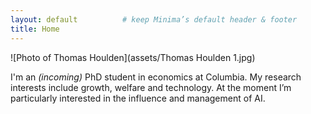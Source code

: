 ```yaml
---
layout: default          # keep Minima’s default header & footer
title: Home
---
```


<div class="hero">

![Photo of Thomas Houlden](assets/Thomas Houlden 1.jpg)

<p>I'm an <em>(incoming)</em> PhD student in economics at Columbia.  
My research interests include growth, welfare and technology.  
At the moment I’m particularly interested in the influence and management of AI.</p>

</div>
